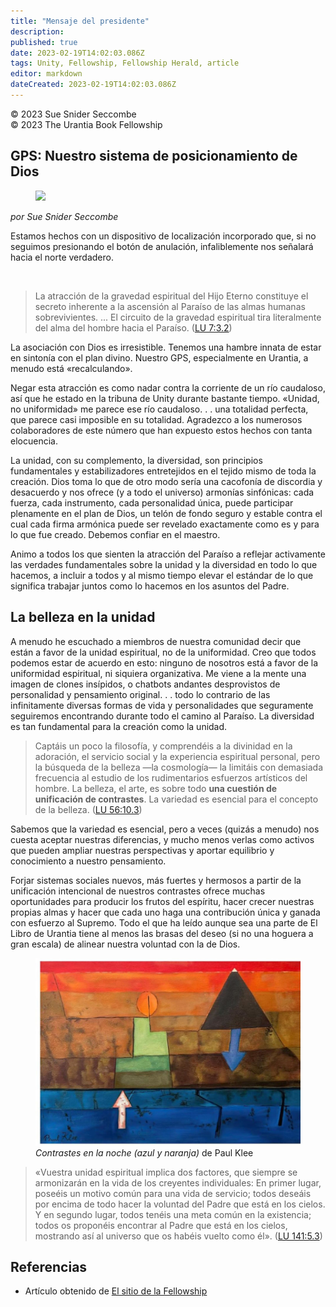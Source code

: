 ```yaml
---
title: "Mensaje del presidente"
description: 
published: true
date: 2023-02-19T14:02:03.086Z
tags: Unity, Fellowship, Fellowship Herald, article
editor: markdown
dateCreated: 2023-02-19T14:02:03.086Z
---
```


<p class="v-card v-sheet theme--light grey lighten-3 px-2">© 2023 Sue Snider Seccombe<br>© 2023 The Urantia Book Fellowship</p>

## GPS: Nuestro sistema de posicionamiento de Dios

<figure id="Figure_1" class="image urantiapedia image-style-align-left">
<img src="/image/article/Sue_Snider_Seccombe/42.jpg">
</figure>

_por Sue Snider Seccombe_

Estamos hechos con un dispositivo de localización incorporado que, si no seguimos presionando el botón de anulación, infaliblemente nos señalará hacia el norte verdadero.

<br style="clear:both;"/>

> La atracción de la gravedad espiritual del Hijo Eterno constituye el secreto inherente a la ascensión al Paraíso de las almas humanas sobrevivientes. ... El circuito de la gravedad espiritual tira literalmente del alma del hombre hacia el Paraíso. ([LU 7:3.2](/es/The_Urantia_Book/7#p3_2))

La asociación con Dios es irresistible. Tenemos una hambre innata de estar en sintonía con el plan divino. Nuestro GPS, especialmente en Urantia, a menudo está «recalculando».

Negar esta atracción es como nadar contra la corriente de un río caudaloso, así que he estado en la tribuna de Unity durante bastante tiempo. «Unidad, no uniformidad» me parece ese río caudaloso. . . una totalidad perfecta, que parece casi imposible en su totalidad. Agradezco a los numerosos colaboradores de este número que han expuesto estos hechos con tanta elocuencia.

La unidad, con su complemento, la diversidad, son principios fundamentales y estabilizadores entretejidos en el tejido mismo de toda la creación. Dios toma lo que de otro modo sería una cacofonía de discordia y desacuerdo y nos ofrece (y a todo el universo) armonías sinfónicas: cada fuerza, cada instrumento, cada personalidad única, puede participar plenamente en el plan de Dios, un telón de fondo seguro y estable contra el cual cada firma armónica puede ser revelado exactamente como es y para lo que fue creado. Debemos confiar en el maestro.

Animo a todos los que sienten la atracción del Paraíso a reflejar activamente las verdades fundamentales sobre la unidad y la diversidad en todo lo que hacemos, a incluir a todos y al mismo tiempo elevar el estándar de lo que significa trabajar juntos como lo hacemos en los asuntos del Padre.

## La belleza en la unidad

A menudo he escuchado a miembros de nuestra comunidad decir que están a favor de la unidad espiritual, no de la uniformidad. Creo que todos podemos estar de acuerdo en esto: ninguno de nosotros está a favor de la uniformidad espiritual, ni siquiera organizativa. Me viene a la mente una imagen de clones insípidos, o chatbots andantes desprovistos de personalidad y pensamiento original. . . todo lo contrario de las infinitamente diversas formas de vida y personalidades que seguramente seguiremos encontrando durante todo el camino al Paraíso. La diversidad es tan fundamental para la creación como la unidad.

> Captáis un poco la filosofía, y comprendéis a la divinidad en la adoración, el servicio social y la experiencia espiritual personal, pero la búsqueda de la belleza —la cosmología— la limitáis con demasiada frecuencia al estudio de los rudimentarios esfuerzos artísticos del hombre. La belleza, el arte, es sobre todo **una cuestión de unificación de contrastes**. La variedad es esencial para el concepto de la belleza. ([LU 56:10.3](/es/The_Urantia_Book/56#p10_3))

Sabemos que la variedad es esencial, pero a veces (quizás a menudo) nos cuesta aceptar nuestras diferencias, y mucho menos verlas como activos que pueden ampliar nuestras perspectivas y aportar equilibrio y conocimiento a nuestro pensamiento.

Forjar sistemas sociales nuevos, más fuertes y hermosos a partir de la unificación intencional de nuestros contrastes ofrece muchas oportunidades para producir los frutos del espíritu, hacer crecer nuestras propias almas y hacer que cada uno haga una contribución única y ganada con esfuerzo al Supremo. Todo el que ha leído aunque sea una parte de El Libro de Urantia tiene al menos las brasas del deseo (si no una hoguera a gran escala) de alinear nuestra voluntad con la de Dios.

<figure id="Figure_1" class="image urantiapedia">
<img src="/image/article/Sue_Snider_Seccombe/45.jpg">
<figcaption><em>Contrastes en la noche (azul y naranja)</em> de Paul Klee</figcaption>
</figure>

> «Vuestra unidad espiritual implica dos factores, que siempre se armonizarán en la vida de los creyentes individuales: En primer lugar, poseéis un motivo común para una vida de servicio; todos deseáis por encima de todo hacer la voluntad del Padre que está en los cielos. Y en segundo lugar, todos tenéis una meta común en la existencia; todos os proponéis encontrar al Padre que está en los cielos, mostrando así al universo que os habéis vuelto como él». ([LU 141:5.3](/es/The_Urantia_Book/141#p5_3))

## Referencias

- Artículo obtenido de [El sitio de la Fellowship](https://urantia-book.org/archive/newsletters/herald/)
